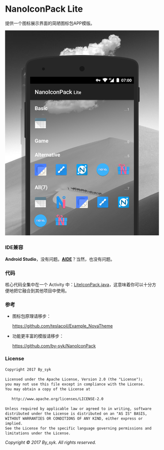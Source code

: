# NanoIconPack Lite

提供一个图标展示界面的简陋图标包APP模版。

![截图](art/screenshot.png)


### IDE兼容

**Android Studio**，没有问题。**[AIDE](https://play.google.com/store/apps/details?id=com.aide.ui)**？当然，也没有问题。


### 代码

核心代码全集中在一个 Activity 中：[LiteIconPack.java]()，这意味着你可以十分方便地把它融合到其他项目中使用。


### 参考

+ 图标包原理请移步：

  https://github.com/teslacoil/Example_NovaTheme

+ 功能更丰富的模版请移步：

  https://github.com/by-syk/NanoIconPack


### License

    Copyright 2017 By_syk

    Licensed under the Apache License, Version 2.0 (the "License");
    you may not use this file except in compliance with the License.
    You may obtain a copy of the License at

       http://www.apache.org/licenses/LICENSE-2.0

    Unless required by applicable law or agreed to in writing, software
    distributed under the License is distributed on an "AS IS" BASIS,
    WITHOUT WARRANTIES OR CONDITIONS OF ANY KIND, either express or implied.
    See the License for the specific language governing permissions and
    limitations under the License.


*Copyright &#169; 2017 By_syk. All rights reserved.*